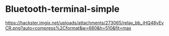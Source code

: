 # Bluetooth-terminal-simple


https://hackster.imgix.net/uploads/attachments/273065/relay_bb_jHQ48yEvCR.png?auto=compress%2Cformat&w=680&h=510&fit=max
